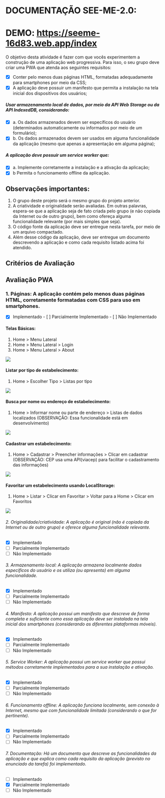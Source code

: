 # DOCUMENTAÇÃO SEE-ME-2.0: 
# DEMO: https://seeme-16d83.web.app/index
 
O objetivo desta atividade é fazer com que vocês experimentem a construção de uma aplicação web progressiva.
Para isso, o seu grupo deve criar uma PWA que atenda aos seguintes requisitos:

 - [x] Conter pelo menos duas páginas HTML, formatadas adequadamente para smartphones por meio da CSS;
 - [x] A aplicação deve possuir um manifesto que permita a instalação na tela inicial dos dispositivos dos usuários;

##### Usar armazenamento local de dados, por meio da API Web Storage ou da API IndexedDB, considerando:
- [x] a. Os dados armazenados devem ser específicos do usuário (determinados automaticamente ou informados por meio de um formulário);
- [x] b. Os dados armazenados devem ser usados em alguma funcionalidade da aplicação (mesmo que apenas a apresentação em alguma página);

##### A aplicação deve possuir um service worker que:
- [x] a. Implemente corretamente a instalação e a ativação da aplicação;
- [x] b Permita o funcionamento offline da aplicação.

## Observações importantes:

1. O grupo deste projeto será o mesmo grupo do projeto anterior.
2. A criatividade e originalidade serão avaliadas. Em outras palavras, espera-se que a aplicação seja de fato criada pelo grupo (e não copiada da Internet ou de outro grupo), bem como ofereça alguma funcionalidade relevante (por mais simples que seja).
3. O código fonte da aplicação deve ser entregue nesta tarefa, por meio de um arquivo compactado.
4. Além desse código da aplicação, deve ser entregue um documento descrevendo a aplicação e como cada requisito listado acima foi atendido.

## Critérios de Avaliação
## Avaliação PWA

### 1. Páginas: A aplicação contém pelo menos duas páginas HTML, corretamente formatadas com CSS para uso em smartphones.
- [x] Implementado - [ ] Parcialmente Implementado - [ ] Não Implementado

#### Telas Básicas: 
1. Home > Menu Lateral 
2. Home > Menu Lateral > Login 
3. Home > Menu Lateral > About

![](TelasBasicas.gif)

#### Listar por tipo de estabelecimento: 
1. Home > Escolher Tipo > Listas por tipo

![](ListarTipo.gif)

#### Busca por nome ou endereço de estabelecimento: 
1. Home > Informar nome ou parte de endereço > Listas de dados localizados (OBSERVAÇÃO: Essa funcionalidade está em desenvolvimento)

![](BuscaPorNomeOuEndereco.gif)

#### Cadastrar um estabelecimento: 
1. Home > Cadastrar > Preencher informações > Clicar em cadastrar (OBSERVAÇÃO: CEP usa uma API(viacep) para facilitar o cadastramento das informações)

![](Cadastro.gif)

#### Favoritar um estabelecimento usando LocalStorage: 
1. Home > Listar > Clicar em Favoritar > Voltar para a Home > Clicar em Favoritos

![](
FavoritosComLocalStorage.gif)

###### 2. Originalidade/criatividade: A aplicação é original (não é copiada da Internet ou de outro grupo) e oferece alguma funcionalidade relevante.
- [x] Implementado 
- [ ] Parcialmente Implementado 
- [ ] Não Implementado

###### 3. Armazenamento local: A aplicação armazena localmente dados específicos do usuário e os utiliza (ou apresenta) em alguma funcionalidade.
- [x] Implementado 
- [ ] Parcialmente Implementado 
- [ ] Não Implementado

###### 4. Manifesto: A aplicação possui um manifesto que descreve de forma completa e suficiente como essa aplicação deve ser instalada na tela inicial dos smartphones (considerando as diferentes plataformas móveis).
- [x] Implementado 
- [ ] Parcialmente Implementado 
- [ ] Não Implementado

###### 5. Service Worker: A aplicação possui um service worker que possui métodos corretamente implementados para a sua instalação e ativação.
- [x] Implementado 
- [ ] Parcialmente Implementado 
- [ ] Não Implementado

###### 6. Funcionamento offline: A aplicação funciona localmente, sem conexão à Internet, mesmo que com funcionalidade limitada (considerando o que for pertinente).
- [x] Implementado 
- [ ] Parcialmente Implementado 
- [ ] Não Implementado

###### 7. Documentação: Há um documento que descreve as funcionalidades da aplicação e que explica como cada requisito da aplicação (previsto no enunciado da tarefa) foi implementado.
- [ ] Implementado 
- [x] Parcialmente Implementado 
- [ ] Não Implementado
